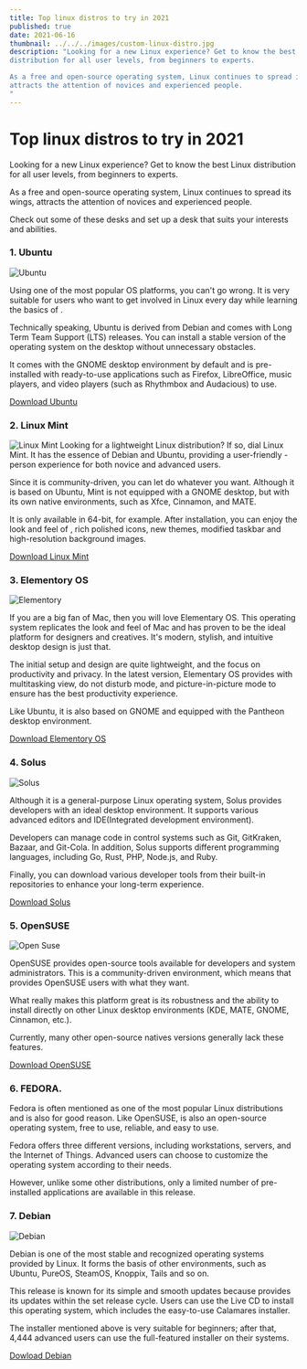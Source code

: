 ```yaml
---
title: Top linux distros to try in 2021
published: true
date: 2021-06-16
thumbnail: ../../../images/custom-linux-distro.jpg
description: "Looking for a new Linux experience? Get to know the best Linux
distribution for all user levels, from beginners to experts.

As a free and open-source operating system, Linux continues to spread its wings,
attracts the attention of novices and experienced people.
"
---
```


# Top linux distros to try in 2021

Looking for a new Linux experience? Get to know the best Linux
distribution for all user levels, from beginners to experts.

As a free and open-source operating system, Linux continues to spread its wings,
attracts the attention of novices and experienced people.


Check out some of these desks and set up a desk that suits your interests and abilities.

### 1. Ubuntu

![Ubuntu](../../../images/ubuntu.webp "source wikipedia")

Using one of the most popular
OS platforms, you can't go wrong. It is very suitable for users who want to get involved in Linux every day while learning the basics of
.

Technically speaking, Ubuntu is derived from Debian and comes with
Long Term Team Support (LTS) releases. You can install a stable version of the operating system on the
desktop without unnecessary obstacles.

It comes with the GNOME desktop environment by default and is pre-installed with
ready-to-use applications such as Firefox, LibreOffice, music players, and video players (such as Rhythmbox and Audacious) to use.

[Download Ubuntu](https://ubuntu.com/download/desktop)

### 2. Linux Mint

![Linux Mint](../../../images/linuxmint.webp)
Looking for a lightweight Linux distribution? If so, dial
Linux Mint. It has the essence of Debian and Ubuntu, providing a user-friendly
-person experience for both novice and advanced users.

Since it is community-driven, you can let
do whatever you want. Although it is based on Ubuntu, Mint is not equipped with a GNOME
desktop, but with its own native
environments, such as Xfce, Cinnamon, and MATE.

It is only available in 64-bit, for example. After installation, you can enjoy the look and feel of
, rich polished icons, new themes,
modified taskbar and high-resolution background images.

[Download Linux Mint](https://linuxmint.com/download.php)

### 3. Elementory OS

![Elementory](../../../images/elementoryos.webp "source wikipedia")

If you are a big fan of Mac, then you will love Elementary OS. This operating system replicates the look and feel of Mac and has proven to be the ideal platform for designers and creatives. It's modern, stylish, and intuitive
desktop design is just that.

The initial setup and design are quite lightweight, and the focus on productivity and privacy. In the latest version, Elementary OS provides
with multitasking view, do not disturb mode, and picture-in-picture mode to ensure
has the best productivity experience.

Like Ubuntu, it is also based on GNOME and equipped with the
Pantheon desktop environment.

[Download Elementory OS](https://elementary.io/)

### 4. Solus

![Solus](../../../images/budgie.webp)

Although it is a general-purpose Linux
operating system, Solus provides developers with an ideal desktop environment. It supports various advanced editors and IDE(Integrated development environment).

Developers can manage code in control systems such as Git, GitKraken,
Bazaar, and Git-Cola. In addition, Solus supports
different programming languages, including Go, Rust, PHP, Node.js, and Ruby.

Finally, you can download various developer tools from their built-in
repositories to enhance your long-term experience.

[Download Solus](https://getsol.us/download/)

### 5. OpenSUSE

![Open Suse](../../../images/opensuse.webp "source wikipedia")

OpenSUSE provides
open-source tools available for developers and system administrators. This is a community-driven environment, which means that
provides OpenSUSE users with what they want.

What really makes this platform great is its robustness and the ability to install
directly on other Linux desktop environments (KDE, MATE, GNOME, Cinnamon, etc.).

Currently, many other open-source natives
versions generally lack these features.

[Download OpenSUSE](https://get.opensuse.org/)

### 6. FEDORA.

Fedora is often mentioned as one of the most popular Linux distributions and is also for good reason. Like OpenSUSE,
is also an open-source operating system, free to use, reliable, and easy to use.

Fedora offers three different versions, including workstations,
servers, and the Internet of Things. Advanced users can choose to customize the operating system according to their needs.

However, unlike some other distributions, only a limited number of pre-installed
applications are available in this release.

### 7. Debian

![Debian](../../../images/debian.webp "source wikipedia")

Debian is one of the most stable and recognized
operating systems provided by Linux. It forms the basis of other environments, such as
Ubuntu, PureOS, SteamOS, Knoppix, Tails and so on.

This release is known for its simple and smooth updates because
provides its updates within the set release cycle. Users can use the
Live CD to install this operating system, which includes the easy-to-use Calamares
installer.

The installer mentioned above is very suitable for beginners; after that, 4,444 advanced users can use the full-featured installer on their systems.

[Dowload Debian](https://www.debian.org/)
